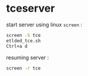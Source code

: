 # tceserver
start server using linux `screen` :
```bash
screen -S tce
etlded_tce.sh
Ctrl+a d
```
resuming server :
```bash
screen -r tce
```
